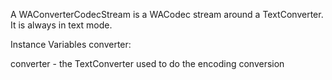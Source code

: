 A WAConverterCodecStream is a WACodec stream around a TextConverter. It is always in text mode.

Instance Variables
	converter:		<TextConverter>

converter
	- the TextConverter used to do the encoding conversion
